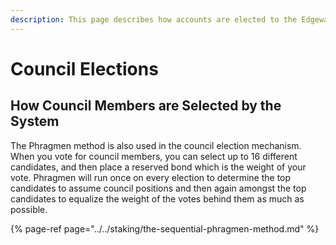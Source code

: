 ```yaml
---
description: This page describes how accounts are elected to the Edgeware council.
---
```


# Council Elections

## How Council Members are Selected by the System

The Phragmen method is also used in the council election mechanism. When you vote for council members, you can select up to 16 different candidates, and then place a reserved bond which is the weight of your vote. Phragmen will run once on every election to determine the top candidates to assume council positions and then again amongst the top candidates to equalize the weight of the votes behind them as much as possible.

{% page-ref page="../../staking/the-sequential-phragmen-method.md" %}

